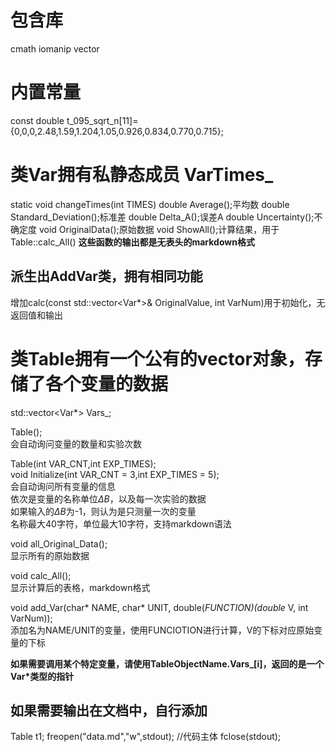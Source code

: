 # 包含库
cmath
iomanip
vector

# 内置常量
const double t_095_sqrt_n[11]={0,0,0,2.48,1.59,1.204,1.05,0.926,0.834,0.770,0.715};

# 类Var拥有私静态成员 VarTimes_
static void changeTimes(int TIMES)
double Average();平均数
double Standard_Deviation();标准差
double Delta_A();误差A
double Uncertainty();不确定度
void OriginalData();原始数据
void ShowAll();计算结果，用于Table::calc_All()
**这些函数的输出都是无表头的markdown格式**

## 派生出AddVar类，拥有相同功能
增加calc(const std::vector<Var*>& OriginalValue, int VarNum)用于初始化，无返回值和输出

# 类Table拥有一个公有的vector对象，存储了各个变量的数据
std::vector<Var*> Vars_;	  

Table();  
会自动询问变量的数量和实验次数

Table(int VAR_CNT,int EXP_TIMES);  
void Initialize(int VAR_CNT = 3,int EXP_TIMES = 5);  
会自动询问所有变量的信息  
依次是变量的名称单位$\Delta B$，以及每一次实验的数据  
如果输入的$\Delta B$为-1，则认为是只测量一次的变量   
名称最大40字符，单位最大10字符，支持markdown语法  

void all_Original_Data();  
显示所有的原始数据  

void calc_All();  
显示计算后的表格，markdown格式  

void add_Var(char* NAME, char* UNIT, double(*FUNCTION)(double* V, int VarNum));  
添加名为NAME/UNIT的变量，使用FUNCIOTION进行计算，V的下标对应原始变量的下标  

**如果需要调用某个特定变量，请使用TableObjectName.Vars_[i]，返回的是一个Var*类型的指针**  

## 如果需要输出在文档中，自行添加
Table t1;
freopen("data.md","w",stdout);
//代码主体
fclose(stdout);
